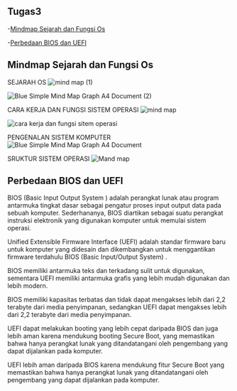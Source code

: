 ## Tugas3
-[Mindmap Sejarah dan Fungsi Os](#mindmap-sejarah-dan-fungsi-os)

-[Perbedaan BIOS dan UEFI](#perbedaan-bios-dan-uefi)


## Mindmap Sejarah dan Fungsi Os

SEJARAH OS
![mind map (1)](https://github.com/StalisAhmadSholeh/SysOP24-3123521010/assets/160557634/301afd13-af00-4e6e-9102-de033c9da5e0)

![Blue Simple Mind Map Graph A4 Document (2)](https://github.com/StalisAhmadSholeh/SysOP24-3123521010/assets/160557634/ce5ee99e-14d0-4e36-afa2-28dac520941e)

CARA KERJA DAN FUNGSI SISTEM OPERASI
![mind map](https://github.com/StalisAhmadSholeh/SysOP24-3123521010/assets/160557634/510eacf9-68be-4f4d-bf45-7955a32fcfa1)

![cara kerja dan fungsi sitem operasi](https://github.com/StalisAhmadSholeh/SysOP24-3123521010/assets/160557634/58a70365-0861-4f11-b525-3630b7de6fa1)

PENGENALAN SISTEM KOMPUTER
![Blue Simple Mind Map Graph A4 Document](https://github.com/StalisAhmadSholeh/SysOP24-3123521010/assets/160557634/559375c5-9bc6-4999-ae01-e2e287cd9f14)

SRUKTUR SISTEM OPERASI
![Mand map](https://github.com/StalisAhmadSholeh/SysOP24-3123521010/assets/160557634/56da46fe-06d6-42d3-b1c8-6e74050a56b4)




## Perbedaan BIOS dan UEFI

BIOS  (Basic Input Output System ) adalah perangkat lunak atau program antarmuka tingkat dasar sebagai pengatur proses input output data pada sebuah komputer. Sederhananya, BIOS diartikan sebagai suatu perangkat instruksi elektronik yang digunakan komputer untuk memulai sistem operasi.

Unified Extensible Firmware Interface (UEFI) adalah standar firmware baru untuk komputer yang didesain dan dikembangkan untuk menggantikan firmware terdahulu BIOS (Basic Input/Output System) .

BIOS memiliki antarmuka teks dan terkadang sulit untuk digunakan, sementara UEFI memiliki antarmuka grafis yang lebih mudah digunakan dan lebih modern.

BIOS memiliki kapasitas terbatas dan tidak dapat mengakses lebih dari 2,2 terabyte dari media penyimpanan, sedangkan UEFI dapat mengakses lebih dari 2,2 terabyte dari media penyimpanan.

UEFI dapat melakukan booting yang lebih cepat daripada BIOS dan juga lebih aman karena mendukung booting Secure Boot, yang memastikan bahwa hanya perangkat lunak yang ditandatangani oleh pengembang yang dapat dijalankan pada komputer.

UEFI lebih aman daripada BIOS karena mendukung fitur Secure Boot yang memastikan bahwa hanya perangkat lunak yang ditandatangani oleh pengembang yang dapat dijalankan pada komputer.

